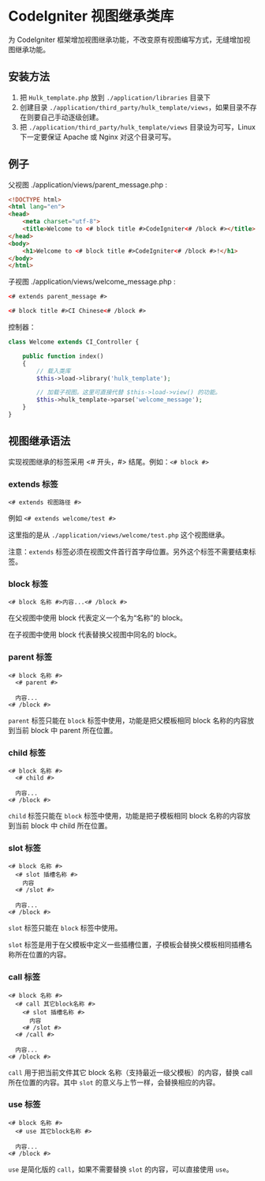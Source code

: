 # CodeIgniter 视图继承类库

 为 CodeIgniter 框架增加视图继承功能，不改变原有视图编写方式，无缝增加视图继承功能。

## 安装方法

1. 把 `Hulk_template.php` 放到 `./application/libraries` 目录下
2. 创建目录 `./application/third_party/hulk_template/views`，如果目录不存在则要自己手动逐级创建。
3. 把 `./application/third_party/hulk_template/views` 目录设为可写，Linux 下一定要保证 Apache 或 Nginx 对这个目录可写。

## 例子

父视图 ./application/views/parent_message.php :

```html
<!DOCTYPE html>
<html lang="en">
<head>
    <meta charset="utf-8">
    <title>Welcome to <# block title #>CodeIgniter<# /block #></title>
</head>
<body>
    <h1>Welcome to <# block title #>CodeIgniter<# /block #>!</h1>
</body>
</html>
```

子视图 ./application/views/welcome_message.php :

```html
<# extends parent_message #>

<# block title #>CI Chinese<# /block #>
```

控制器：

```php
class Welcome extends CI_Controller {

    public function index()
    {
        // 载入类库
        $this->load->library('hulk_template');

        // 加载子视图。这里可直接代替 $this->load->view() 的功能。
        $this->hulk_template->parse('welcome_message');
    }
}
```

## 视图继承语法

实现视图继承的标签采用 <# 开头，#> 结尾。例如：`<# block #>`

### extends 标签

```
<# extends 视图路径 #>
```

例如 `<# extends welcome/test #>`

这里指的是从 `./application/views/welcome/test.php` 这个视图继承。

注意：`extends` 标签必须在视图文件首行首字母位置。另外这个标签不需要结束标签。

### block 标签

```
<# block 名称 #>内容...<# /block #>
```

在父视图中使用 block 代表定义一个名为“名称”的 block。

在子视图中使用 block 代表替换父视图中同名的 block。

### parent 标签

```
<# block 名称 #>
  <# parent #>

  内容...
<# /block #>
```

`parent` 标签只能在 `block` 标签中使用，功能是把父模板相同 block 名称的内容放到当前 block 中 parent 所在位置。

### child 标签

```
<# block 名称 #>
  <# child #>

  内容...
<# /block #>
```

`child` 标签只能在 `block` 标签中使用，功能是把子模板相同 block 名称的内容放到当前 block 中 child 所在位置。

### slot 标签

```
<# block 名称 #>
  <# slot 插槽名称 #>
    内容
  <# /slot #>

  内容...
<# /block #>
```

`slot` 标签只能在 `block` 标签中使用。

`slot` 标签是用于在父模板中定义一些插槽位置，子模板会替换父模板相同插槽名称所在位置的内容。

### call 标签

```
<# block 名称 #>
  <# call 其它block名称 #>
    <# slot 插槽名称 #>
      内容
    <# /slot #>
  <# /call #>

  内容...
<# /block #>
```

`call` 用于把当前文件其它 block 名称（支持最近一级父模板）的内容，替换 call 所在位置的内容。其中 `slot` 的意义与上节一样，会替换相应的内容。

### use 标签

```
<# block 名称 #>
  <# use 其它block名称 #>

  内容...
<# /block #>
```

`use` 是简化版的 `call`，如果不需要替换 `slot` 的内容，可以直接使用 `use`。
